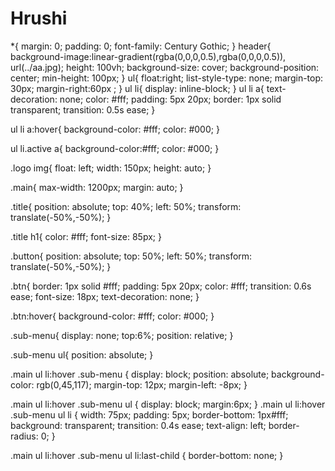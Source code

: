 # Hrushi
*{
	margin: 0;
	padding: 0;
	font-family: Century Gothic;
}
header{
	background-image:linear-gradient(rgba(0,0,0,0.5),rgba(0,0,0,0.5)), url(../aa.jpg);
	height: 100vh;
	background-size: cover;
	background-position: center;
	min-height: 100px;
}
ul{
	float:right;
	list-style-type: none;
	margin-top: 30px;
	margin-right:60px ;
}
ul li{
	display: inline-block;
}
ul li a{
	text-decoration: none;
	color: #fff;
	padding: 5px 20px;
	border: 1px solid transparent;
	transition: 0.5s ease;
}

ul li a:hover{
	background-color: #fff;
	color: #000;
}

ul li.active a{
background-color:#fff;
	color: #000;
}

.logo img{
	float: left;
	width: 150px;
	height: auto;
}

.main{
	max-width: 1200px;
	margin: auto;
}

.title{
	position: absolute;
	top: 40%;
	left: 50%;
	transform: translate(-50%,-50%);
}

.title h1{
	color: #fff;
	font-size: 85px;
}

.button{
	position: absolute;
	top: 50%;
	left: 50%;
	transform: translate(-50%,-50%);
}

.btn{
	border: 1px solid #fff;
	padding: 5px 20px;
	color: #fff;
	transition: 0.6s ease;
	font-size: 18px;
	text-decoration: none;
}

.btn:hover{
	background-color: #fff;
	color: #000;
}

.sub-menu{
	display: none;
    top:6%;
    position: relative;
}

.sub-menu ul{
	position: absolute;
}

.main ul li:hover .sub-menu
{
	display: block;
	position: absolute;
	background-color: rgb(0,45,117);
	margin-top: 12px;
	margin-left: -8px;
}

.main ul li:hover .sub-menu ul 
{
	display: block;
	margin:6px;
}
.main ul li:hover .sub-menu ul li
{
	width: 75px;
	padding: 5px;
	border-bottom: 1px#fff;
	background: transparent;
	transition: 0.4s ease;
	text-align: left;
	border-radius: 0;
}

.main ul li:hover .sub-menu ul li:last-child 
{
	border-bottom: none;
}
